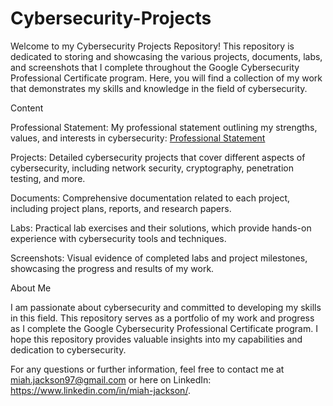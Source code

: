 # Cybersecurity-Projects
Welcome to my Cybersecurity Projects Repository! This repository is dedicated to storing and showcasing the various projects, documents, labs, and screenshots that I complete throughout the  Google Cybersecurity Professional Certificate program. Here, you will find a collection of my work that demonstrates my skills and knowledge in the field of cybersecurity.

Content

Professional Statement: My professional statement outlining my strengths, values, and interests in cybersecurity: [Professional Statement](ProfessionalStatement.txt)

Projects: Detailed cybersecurity projects that cover different aspects of cybersecurity, including network security, cryptography, penetration testing, and more.

Documents: Comprehensive documentation related to each project, including project plans, reports, and research papers.

Labs: Practical lab exercises and their solutions, which provide hands-on experience with cybersecurity tools and techniques.

Screenshots: Visual evidence of completed labs and project milestones, showcasing the progress and results of my work.

About Me

I am passionate about cybersecurity and committed to developing my skills in this field. This repository serves as a portfolio of my work and progress as I complete the Google Cybersecurity Professional Certificate program. I hope this repository provides valuable insights into my capabilities and dedication to cybersecurity.

For any questions or further information, feel free to contact me at miah.jackson97@gmail.com or here on LinkedIn: https://www.linkedin.com/in/miah-jackson/.


